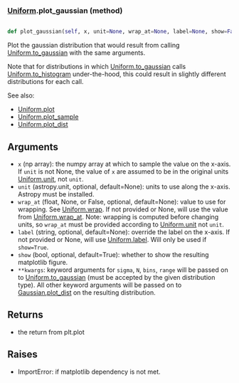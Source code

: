 ### [Uniform](Uniform.md).plot_gaussian (method)


```py

def plot_gaussian(self, x, unit=None, wrap_at=None, label=None, show=False, **kwargs)

```



Plot the gaussian distribution that would result from calling
[Uniform.to_gaussian](Uniform.to_gaussian.md) with the same arguments.

Note that for distributions in which [Uniform.to_gaussian](Uniform.to_gaussian.md) calls
[Uniform.to_histogram](Uniform.to_histogram.md) under-the-hood, this could result in slightly
different distributions for each call.

See also:

* [Uniform.plot](Uniform.plot.md)
* [Uniform.plot_sample](Uniform.plot_sample.md)
* [Uniform.plot_dist](Uniform.plot_dist.md)

Arguments
-----------
* `x` (np array): the numpy array at which to sample the value on the
    x-axis. If `unit` is not None, the value of `x` are assumed to be
    in the original units [Uniform.unit](Uniform.unit.md), not `unit`.
* `unit` (astropy.unit, optional, default=None): units to use along
    the x-axis.  Astropy must be installed.
* `wrap_at` (float, None, or False, optional, default=None): value to
    use for wrapping.  See [Uniform.wrap](Uniform.wrap.md).  If not provided or None,
    will use the value from [Uniform.wrap_at](Uniform.wrap_at.md).  Note: wrapping is
    computed before changing units, so `wrap_at` must be provided
    according to [Uniform.unit](Uniform.unit.md) not `unit`.
* `label` (string, optional, default=None): override the label on the
    x-axis.  If not provided or None, will use [Uniform.label](Uniform.label.md).  Will
    only be used if `show=True`.
* `show` (bool, optional, default=True): whether to show the resulting
    matplotlib figure.
* `**kwargs`: keyword arguments for `sigma`, `N`, `bins`, `range` will
    be passed on to [Uniform.to_gaussian](Uniform.to_gaussian.md) (must be accepted by the
    given distribution type).  All other keyword arguments will be passed
    on to [Gaussian.plot_dist](Gaussian.plot_dist.md) on the resulting distribution.

Returns
--------
* the return from plt.plot

Raises
--------
* ImportError: if matplotlib dependency is not met.

